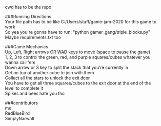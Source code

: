 cwd has to be the repo

###Running Directions   
Your file path has to be like C:/Users/stuff/game-jam-2020 for this game to work  
So yea you're gonna have to run: "python gamer_gang/triple_blocks.py"  
Maybe requirements.txt too

###Game Mechanics   
Up, Left, Right arrows OR WAD keys to move (space to pause the game)  
1, 2, 3 to control the green, red, and purple squares/cubes whatever you wanna call 'em   
Down arrow or S key to split the stack that you're currently in  
Get on top of another cube to join with them  
Collect all the stars to unlock the exit door  
You have to get all three squares/cubes to the exit door at the end of the level to complete it  
Spikes and bees hate you tho

###contributors  
me  
RedBlueBird  
SimplyNarwall  
